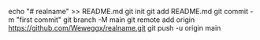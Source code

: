 echo "# realname" >> README.md
git init
git add README.md
git commit -m "first commit"
git branch -M main
git remote add origin https://github.com/Weweggx/realname.git
git push -u origin main
